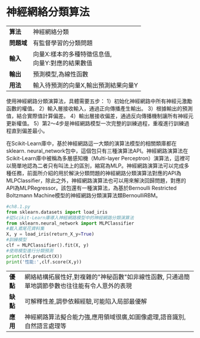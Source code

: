 # 神經網絡分類算法

| | |
|--|--|
|**算法**|神經網絡分類|
|**問題域**|有監督學習的分類問題|
|**輸入**|向量X:樣本的多種特徵信息值,<br>向量Y:對應的結果數值|
|**輸出**|預測模型,為線性函數|
|**用法**|輸入待預測的向量X,輸出預測結果向量Y|

使用神經網路分類演算法，具體需要五步：
1）初始化神經網路中所有神經元激勵函數的權值。
2）輸入層接收輸入，通過正向傳播產生輸出。
3）根據輸出的預測值，結合實際值計算偏差。
4）輸出層接收偏差，通過反向傳播機制讓所有神經元更新權值。
5）第2～4步是神經網路模型一次完整的訓練過程，重複進行訓練過程直到偏差最小。

在Scikit-Learn庫中，基於神經網路這一大類的演算法模型的相關類庫都在sklearn. neural_network包中，這個包只有三種演算法API。神經網路演算法在Scikit-Learn庫中被稱為多層感知機（Multi-layer Perceptron）演算法，這裡可以簡單地認為二者只有叫法上的區別，縮寫為MLP。神經網路演算法可以完成多種任務，前面所介紹的用於解決分類問題的神經網路分類演算法對應的API為MLPClassifier，除此之外，神經網路演算法也可以用來解決回歸問題，對應的API為MLPRegressor。該包還有一種演算法，為基於Bernoulli Restricted Boltzmann Machine模型的神經網路分類演算法類BernoulliRBM。

```python 
#ch8.1.py
from sklearn.datasets import load_iris 
#從Scikit-Learn庫導入神經網路模型中的神經網路分類演算法 
from sklearn.neural_network import MLPClassifier 
#載入鳶尾花資料集 
X, y = load_iris(return_X_y=True) 
#訓練模型 
clf = MLPClassifier().fit(X, y) 
#使用模型進行分類預測 
print(clf.predict(X))
print('性能:',clf.score(X,y))
```

| | |
|--|--|
|**優點**|網絡結構拓展性好,對複雜的"神秘函數"如非線性函數, 只通過簡單地調節參數也往往能有令人意外的表現|
|**缺點**|可解釋性差,調參依賴經驗,可能陷入局部最優解|
|**應用**|神經網路算法擬合能力強,應用領域很廣,如圖像處理,語音識別,自然語言處理等|